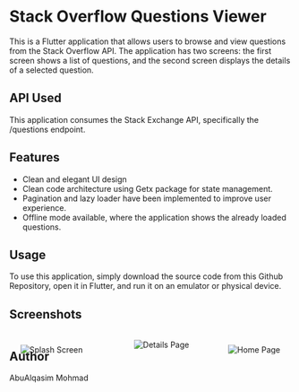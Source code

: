 # Stack Overflow Questions Viewer
This is a Flutter application that allows users to browse and view questions from the Stack Overflow API. The application has two screens: the first screen shows a list of questions, and the second screen displays the details of a selected question.

## API Used
This application consumes the Stack Exchange API, specifically the /questions endpoint.

## Features
- Clean and elegant UI design
- Clean code architecture using Getx package for state management.
- Pagination and lazy loader have been implemented to improve user experience.
- Offline mode available, where the application shows the already loaded questions.
## Usage
To use this application, simply download the source code from this Github Repository, open it in Flutter, and run it on an emulator or physical device.

## Screenshots
<!DOCTYPE html>
<html lang="en">
<head>
  <meta charset="UTF-8">
  <title>Images Triangle</title>
  <style>
    .container {
      position: relative;
      width: 100%;
      max-width: 800px;
      margin: 0 auto;
      margin-top: 50px;
      text-align: center;
    }
    img {
      max-width: 200px;
      height: auto;
      margin: 0 20px;
      display: inline-block;
      position: absolute;
      transform: translateY(-50%);
    }
    .image1 {
      top: 50%;
      left: 0;
    }
    .image2 {
      top: 25%;
      right: 0;
    }
    .image3 {
      bottom: 0;
      left: 50%;
      transform: translateX(-50%);
    }
  </style>
</head>
<body>
  <div class="container">
    <img src="https://user-images.githubusercontent.com/104342138/233266686-ac1e2491-398e-40d1-95c9-1ddc9e21e33f.png" alt="Splash Screen" class="image1">
    <img src="https://user-images.githubusercontent.com/104342138/233266642-140fdcf0-dd8f-4738-bdcd-ecbe553c0109.png" alt="Home Page" class="image2">
    <img src="https://user-images.githubusercontent.com/104342138/233266599-337ac986-069c-48c8-b711-e9cb8f476206.png" alt="Details Page" class="image3">
  </div>
</body>
</html>



## Author
AbuAlqasim Mohmad
